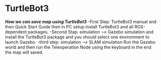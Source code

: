 #  TurtleBot3
*****How we can save map using TurtleBot3*****
-First Step: TurtleBot3 manual and then Quick Start Guide then in PC setup install TurtleBot3 and all ROS-dependent packages.
-Second Stap:  simulation --> Gazebo simulation and install the TurtleBot3 package and you should select one environment to launch Gazebo.
-third step:   simulation --> SLAM simulation Run the Gazebo world and then run the Teleoperation Node using the keyboard in the end the map will saved.
